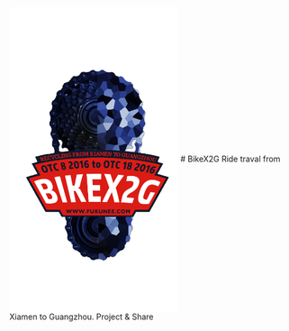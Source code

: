 
 <img src="https://github.com/fukunee/BikeX2G/blob/gh-pages/LOGO.png?raw=true" width = "300" height = "540" alt="图片名称" align=center />
# BikeX2G
Ride traval from Xiamen to Guangzhou. Project &amp; Share
